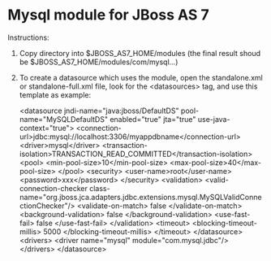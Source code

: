 Mysql module for JBoss AS 7
===========================

Instructions:

1. Copy directory into $JBOSS_AS7_HOME/modules (the final result shoud be $JBOSS_AS7_HOME/modules/com/mysql...)
2. To create a datasource which uses the module, open the standalone.xml or standalone-full.xml file, look for the &lt;datasources&gt; tag, and use this template as example:

    
	&lt;datasource jndi-name="java:jboss/DefaultDS" pool-name="MySQLDefaultDS" enabled="true" jta="true" use-java-context="true"&gt;
		&lt;connection-url&gt;jdbc:mysql://localhost:3306/myappdbname&lt;/connection-url&gt;
		&lt;driver&gt;mysql&lt;/driver&gt;
		   &lt;transaction-isolation&gt;TRANSACTION_READ_COMMITTED&lt;/transaction-isolation&gt;
		&lt;pool&gt;
		   &lt;min-pool-size&gt;10&lt;/min-pool-size&gt;
		   &lt;max-pool-size&gt;40&lt;/max-pool-size&gt;
		&lt;/pool&gt;
		&lt;security&gt;
		   &lt;user-name&gt;root&lt;/user-name&gt;
		   &lt;password&gt;xxx&lt;/password&gt;
		&lt;/security&gt;
		&lt;validation&gt;
		   &lt;valid-connection-checker class-name="org.jboss.jca.adapters.jdbc.extensions.mysql.MySQLValidConnectionChecker"/&gt;
		   &lt;validate-on-match&gt;
			   false
		   &lt;/validate-on-match&gt;
		   &lt;background-validation&gt;
			   false
		   &lt;/background-validation&gt;
		   &lt;use-fast-fail&gt;
			   false
		   &lt;/use-fast-fail&gt;
		&lt;/validation&gt;
		&lt;timeout&gt;
		   &lt;blocking-timeout-millis&gt;
			   5000
		   &lt;/blocking-timeout-millis&gt;
		&lt;/timeout&gt;
		&lt;/datasource&gt;
		&lt;drivers&gt;
			&lt;driver name="mysql" module="com.mysql.jdbc"/&gt;
		&lt;/drivers&gt;
	&lt;/datasource&gt;


